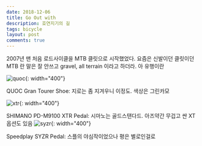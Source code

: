 ```yaml
---
date: 2018-12-06
title: Go Out with
description: 호연지기의 길
tags: bicycle
layout: post
comments: true
---
```

2007년 맨 처음 로드사이클을 MTB 클릿으로 시작했었다. 요즘은 신발이던 클릿이던 MTB 란 말은 잘 안쓰고 gravel, all terrain 이라고 하더라. 아 유행이란

![quoc](https://lh3.googleusercontent.com/v7UuhJXzFO0S9HT4tURcOoyoKrzdjHMfIW3aCnQY1Nhk-TISClGk85OMY-Pc13vwCl43FEunOQxM4LzKBwM2TzXTPdRP1YLTZHm9RYA8MHcjUEPzvt8aS7k_tHfHYYO5pH0JwDKryw=w2400){: width="400"}

QUOC Gran Tourer Shoe: 지로는 좀 지겨우니 이정도. 색상은 그린카모

![xtr](https://lh3.googleusercontent.com/3ggZPt6KpIFT6Jgq_jrFf9Eu_orUwYF_0RdX_Htdkbwzftic2MyakdIfYEZjpik-01-3_RT3uQ4KU7_4k9aL5__JAhSz7tQzqHXFjTsXautTE8IntvqPYoNKZtbvkicllaqXDmb8TQ=w2400){: width="400"}

SHIMANO PD-M9100 XTR Pedal: 시마노는 골드스탠다드. 아즈약간 무겁고 싼 XT 옵션도 있음
![syzr](https://lh3.googleusercontent.com/7NtQLrcAwhjr8ymvENmFuLdogO2YwWg1z6Bxj4NHVo7lGd6tJTzbHC0hEa_BR3aMmoU4Zr3QyUm6Qcq5GkVmAtWCeSeGyq2Nuk-JENgVP9pwguVxtTEcB6WD7v0k7NQqWAvVhh0tvg=w2400){: width="400"}

Speedplay SYZR Pedal:  스플의 야심작이었으나 평은 별로인걸로
